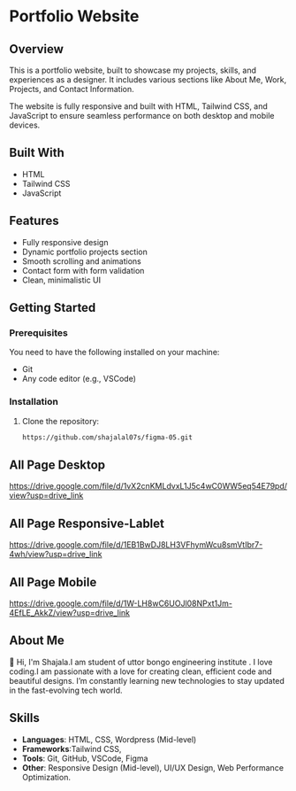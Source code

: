 # Portfolio Website

## Overview
This is a portfolio website, built to showcase my projects, skills, and experiences as a designer. It includes various sections like About Me, Work, Projects, and Contact Information.

The website is fully responsive and built with HTML, Tailwind CSS, and JavaScript to ensure seamless performance on both desktop and mobile devices.

## Built With
- HTML
- Tailwind CSS
- JavaScript

## Features
- Fully responsive design
- Dynamic portfolio projects section
- Smooth scrolling and animations
- Contact form with form validation
- Clean, minimalistic UI

## Getting Started

### Prerequisites
You need to have the following installed on your machine:
- Git
- Any code editor (e.g., VSCode)

### Installation
1. Clone the repository:
   ```bash
   https://github.com/shajalal07s/figma-05.git

 ## All Page Desktop

https://drive.google.com/file/d/1vX2cnKMLdvxL1J5c4wC0WW5eq54E79pd/view?usp=drive_link

## All Page Responsive-Lablet

https://drive.google.com/file/d/1EB1BwDJ8LH3VFhymWcu8smVtIbr7-4wh/view?usp=drive_link

## All Page Mobile

https://drive.google.com/file/d/1W-LH8wC6UOJl08NPxt1Jm-4EfLE_AkkZ/view?usp=drive_link

## About Me

👋 Hi, I'm Shajala.I am student of uttor bongo engineering institute . I love coding.I am passionate with a love for creating clean, efficient code and beautiful designs. I’m constantly learning new technologies to stay updated in the fast-evolving tech world.

## Skills

- **Languages**: HTML, CSS, Wordpress (Mid-level)
- **Frameworks**:Tailwind CSS,
- **Tools**: Git, GitHub, VSCode, Figma
- **Other**: Responsive Design (Mid-level), UI/UX Design, Web Performance Optimization.